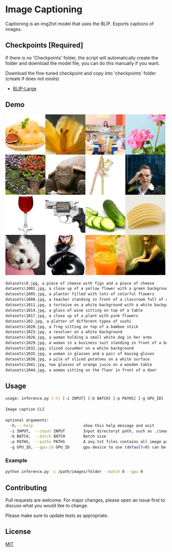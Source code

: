 # Image Captioning

Captioning is an img2txt model that uses the BLIP. Exports captions of images.

## Checkpoints [Required]

If there is no 'Checkpoints' folder, the script will automatically create the folder and download the model file, you can do this manually if you want.

Download the fine-tuned checkpoint and copy into 'checkpoints' folder (create if does not exists)

- [BLIP-Large](https://storage.googleapis.com/sfr-vision-language-research/BLIP/models/model_large_caption.pth)

## Demo

<img src='./demo.jpg' width=500px>

```txt
datasets\0.jpg, a piece of cheese with figs and a piece of cheese
datasets\1002.jpg, a close up of a yellow flower with a green background
datasets\1005.jpg, a planter filled with lots of colorful flowers
datasets\1008.jpg, a teacher standing in front of a classroom full of children
datasets\1011.jpg, a tortoise on a white background with a white background
datasets\1014.jpg, a glass of wine sitting on top of a table
datasets\1017.jpg, a close up of a plant with pink flowers
datasets\102.jpg, a platter of different types of sushi
datasets\1020.jpg, a frog sitting on top of a bamboo stick
datasets\1023.jpg, a revolver on a white background
datasets\1026.jpg, a woman holding a small white dog in her arms
datasets\1029.jpg, a woman in a business suit standing in front of a building
datasets\1032.jpg, sliced cucumber on a white background
datasets\1035.jpg, a woman in glasses and a pair of boxing gloves
datasets\1038.jpg, a pile of sliced potatoes on a white surface
datasets\1041.jpg, two glasses of orange juice on a wooden table
datasets\1044.jpg, a woman sitting on the floor in front of a door

```

## Usage

```bash
usage: inference.py [-h] [-i INPUT] [-b BATCH] [-p PATHS] [-g GPU_ID]        

Image caption CLI

optional arguments:
  -h, --help                      show this help message and exit
  -i INPUT,  --input INPUT        Input directoryt path, such as ./images
  -b BATCH,  --batch BATCH        Batch size
  -p PATHS,  --paths PATHS        A any.txt files contains all image paths.
  -g GPU_ID, --gpu-id GPU_ID      gpu device to use (default=0) can be 0,1,2 for multi-gpu
```

### Example

```bash
python inference.py -i /path/images/folder --batch 8 --gpu 0
```

## Contributing

Pull requests are welcome. For major changes, please open an issue first
to discuss what you would like to change.

Please make sure to update tests as appropriate.

## License

[MIT](https://choosealicense.com/licenses/mit/)
